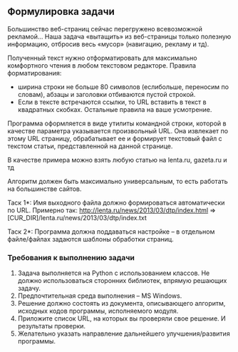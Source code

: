 ## Формулировка задачи
Большинство веб-страниц сейчас перегружено всевозможной рекламой... Наша задача «вытащить»
из веб-страницы только полезную информацию, отбросив весь «мусор» (навигацию, рекламу и тд).

Полученный текст нужно отформатировать для максимально комфортного чтения в любом
текстовом редакторе. Правила форматирования: 
* ширина строки не больше 80 символов (еслибольше, переносим по словам), абзацы и заголовки отбиваются пустой строкой. 
* Если в тексте встречаются ссылки, то URL вставить в текст в квадратных скобках. Остальные правила на ваше
усмотрение.

Программа оформляется в виде утилиты командной строки, которой в качестве параметра
указывается произвольный URL. Она извлекает по этому URL страницу, обрабатывает ее и
формирует текстовый файл с текстом статьи, представленной на данной странице.

В качестве примера можно взять любую статью на lenta.ru, gazeta.ru и тд

Алгоритм должен быть максимально универсальным, то есть работать на большинстве сайтов.

Таск 1*: Имя выходного файла должно формироваться автоматически по URL.
Примерно так:
http://lenta.ru/news/2013/03/dtp/index.html => [CUR_DIR]/lenta.ru/news/2013/03/dtp/index.txt

Таск 2*: Программа должна поддаваться настройке – в отдельном файле/файлах
задаются шаблоны обработки страниц.

### Требования к выполнению задачи
1. Задача выполняется на Python с использованием классов. Не должно использоваться
сторонних библиотек, впрямую решающих задачу.
2. Предпочтительная среда выполнения – MS Windows.
3. Решение должно состоять из документа, описывающего алгоритм, исходных кодов
программы, исполняемого модуля.
4. Приложите список URL, на которых вы проверяли свое решение. И результаты проверки.
5. Желательно указать направление дальнейшего улучшения/развития программы.